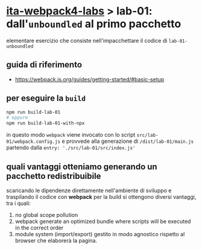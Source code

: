 # [ita-webpack4-labs](https://github.com/rondinif/ita-webpack4-labs) > **lab-01**: dall'`unboundled` al primo pacchetto
elementare esercizio che consiste nell'impacchettare il codice di `lab-01-unboundled` 
## guida di riferimento
- https://webpack.js.org/guides/getting-started/#basic-setup

## per eseguire la `build`
``` bash
npm run build-lab-01
# oppure
npm run build-lab-01-with-npx
```
in questo modo `webpack` viene invocato con lo script `src/lab-01/webpack.config.js` e  provvede alla generazione di `/dist/lab-01/main.js` partendo dalla `entry: './src/lab-01/src/index.js'`

## quali vantaggi otteniamo generando un pacchetto redistribuibile
scaricando le dipendenze direttamente nell'ambiente di sviluppo e traspilando il codice con **webpack** per la build si ottengono diversi vantaggi, tra i quali:  
1. no global scope pollution
2. webpack generate an optimized bundle where scripts will be executed in the correct order
3. module system (import/export) gestito in modo agnostico rispetto al browser che elaborerà la pagina.
